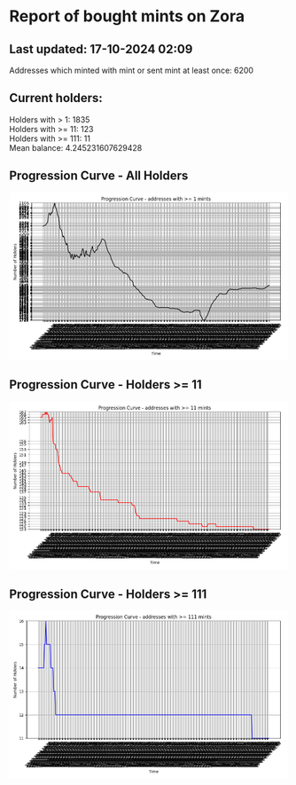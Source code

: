 # Report of bought mints on Zora
## Last updated: 17-10-2024 02:09
Addresses which minted with mint or sent mint at least once: 6200

## Current holders:
Holders with > 1: 1835  
Holders with >= 11: 123  
Holders with >= 111: 11  
Mean balance: 4.245231607629428  

## Progression Curve - All Holders
![addresses with >= 1 mint](progression_curve_all.png)
## Progression Curve - Holders >= 11
![addresses with >= 11 mints](progression_curve_gt_11.png)
## Progression Curve - Holders >= 111
![addresses with >= 111 mints](progression_curve_gt_111.png)
